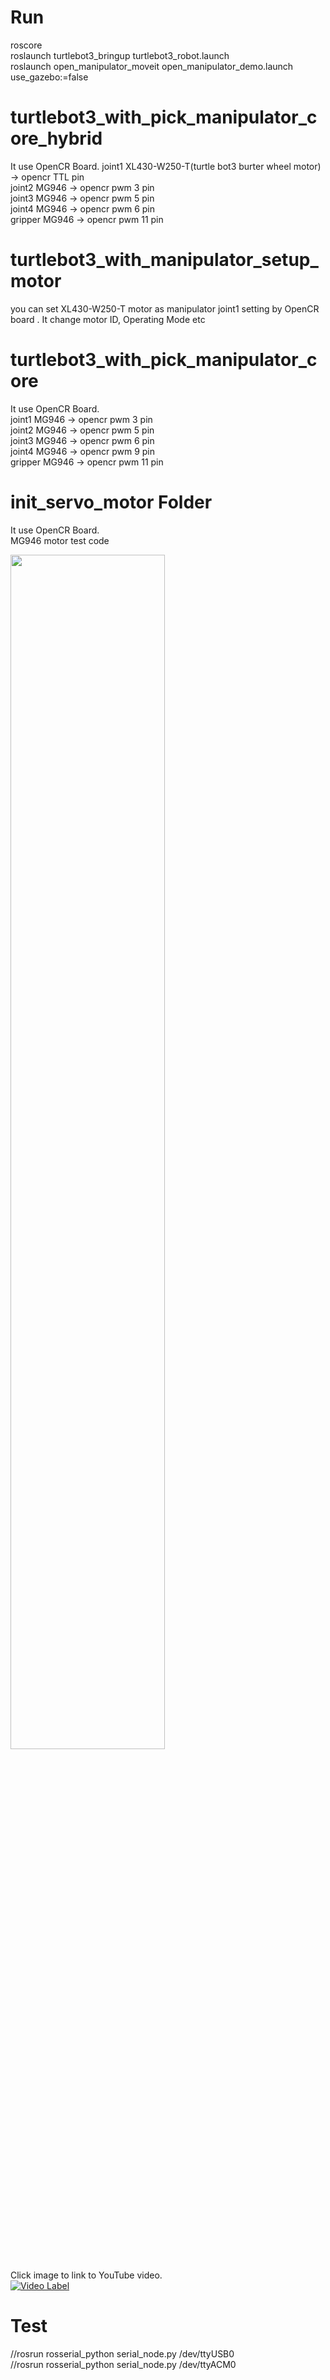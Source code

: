 # Run  
roscore  
roslaunch turtlebot3_bringup turtlebot3_robot.launch  
roslaunch open_manipulator_moveit open_manipulator_demo.launch use_gazebo:=false  

# turtlebot3_with_pick_manipulator_core_hybrid  
It use OpenCR Board. 
joint1 XL430-W250-T(turtle bot3 burter wheel motor)  -> opencr TTL pin  
joint2 MG946 -> opencr pwm 3 pin  
joint3 MG946 -> opencr pwm 5 pin  
joint4 MG946 -> opencr pwm 6 pin  
gripper MG946 -> opencr pwm 11 pin  

# turtlebot3_with_manipulator_setup_motor  
you can set XL430-W250-T motor as manipulator joint1 setting by OpenCR board . 
It change motor ID, Operating Mode etc 

# turtlebot3_with_pick_manipulator_core  
It use OpenCR Board.  
joint1 MG946 -> opencr pwm 3 pin  
joint2 MG946 -> opencr pwm 5 pin  
joint3 MG946 -> opencr pwm 6 pin  
joint4 MG946 -> opencr pwm 9 pin  
gripper MG946 -> opencr pwm 11 pin  

# init_servo_motor Folder  
It use OpenCR Board.  
MG946 motor test code  

<img src="http://emanual.robotis.com/assets/images/parts/controller/opencr10/exam_pwm_01.png" width="70%" height="70%">  

Click image to link to YouTube video.  
[![Video Label](http://img.youtube.com/vi/KAPcRl6xvGQ/0.jpg)](https://youtu.be/KAPcRl6xvGQ?t=0s) 


# Test  
//rosrun rosserial_python serial_node.py /dev/ttyUSB0  
//rosrun rosserial_python serial_node.py /dev/ttyACM0  

